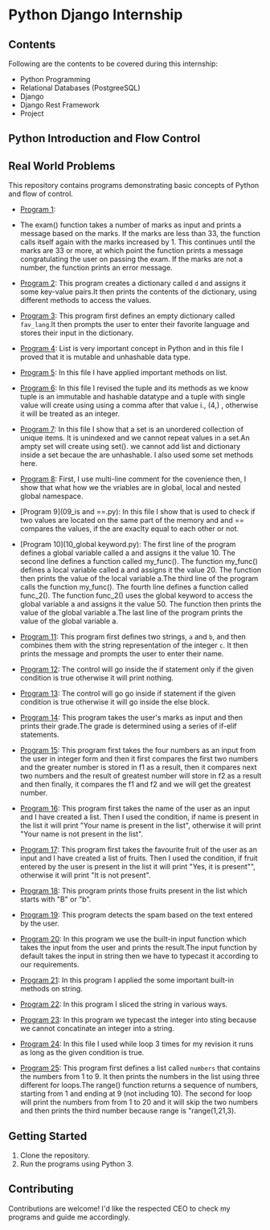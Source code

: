 # Python Django Internship
## Contents
Following are the contents to be covered during this internship:
- Python Programming
- Relational Databases (PostgreeSQL)
- Django
- Django Rest Framework
- Project
## Python Introduction and Flow Control
## Real World Problems
This repository contains programs demonstrating basic concepts of Python and flow of control.
- [Program 1](Real_world_problem_1.py):
- The exam() function takes a number of marks as input and prints a message based on the marks.
   If the marks are less than 33, the function calls itself again with the marks increased by 1. This continues until the marks are 33 or more, at which point the function 
     prints a message congratulating the user on passing the exam.
    If the marks are not a number, the function prints an error message.

- [Program 2](02_Dictionary.py): This program creates a dictionary called `d` and assigns it some key-value pairs.It then prints the contents of the dictionary, using different methods to access the values.

- [Program 3](03_dict_pr.py): This program first defines an empty dictionary called `fav_lang`.It then prompts the user to enter their favorite language and stores their input in the dictionary.

- [Program 4](04_list.py): List is very important concept in Python and in this file I proved that it is mutable and unhashable data type.

- [Program 5](05_list_methods.py): In this file I have applied important methods on list.

- [Program 6](06_tuple.py): In this file I revised the tuple and its methods as we know tuple is an immutable and hashable datatype and a tuple with single value will create using using a comma after that value i., (4,) , otherwise it will be treated as an integer.

- [Program 7](07_set.py): In this file I show that a set is an unordered collection of unique items. It is unindexed and we cannot repeat values in a set.An ampty set will create using set(). we cannot add list and dictionary inside a set becaue the are unhashable. I also used some set methods here.

- [Program 8](08_namespace.py): First, I use multi-line comment for the covenience then, I show that what how we the vriables are in global, local and nested global namespace.

- [Program 9](09_is and ==.py): In this file I show that is used to check if two values are located on the same part of the memory and and == compares the values, if the are exaclty equal to each other or not.

- [Program 10](10_global keyword.py): The first line of the program defines a global variable called a and assigns it the value 10. The second line defines a function called my_func(). The function my_func() defines a local variable called a and assigns it the value 20. The function then prints the value of the local variable a.The third line of the program calls the function my_func(). The fourth line defines a function called func_2(). The function func_2() uses the global keyword to access the global variable a and assigns it the value 50. The function then prints the value of the global variable a.The last line of the program prints the value of the global variable a.
  
- [Program 11](11_concatination.py): This program first defines two strings, `a` and `b`, and then combines them with the string representation of the integer `c`.
It then prints the message and prompts the user to enter their name.

- [Program 12](12_if_statement.py): The control will go inside the if statement only if the given condition is true otherwise it will print nothing.

- [Program 13](13_if_else_statement.py): The control will go go inside if statement if the given condition is true otherwise it will go inside the else block.

- [Program 14](14_Grade_Calculation.py): This program takes the user's marks as input and then prints their grade.The grade is determined using a series of if-elif statements.

- [Program 15](15_greatest_number.py): This program first takes the four numbers as an input from the user in integer form and then it first compares the first two numbers and the greater number is stored in f1 as a result, then it compares next two numbers and the result of greatest number will store in f2 as a result and then finally, it compares the f1 and f2 and we will get the greatest number.

- [Program 16](16_practice_problem.py): This program first takes the name of the user as an input and I have created a list. Then I used the condition, if name is present in the list it will print "Your name is present in the list", otherwise it will print "Your name is not present in the list".
  
- [Program 17](17_practice_problem2.py): This program first takes the favourite fruit of the user as an input and I have created a list of fruits. Then I used the condition, if fruit entered by the user is present in the list it will print "Yes, it is present"", otherwise it will print "It is not present".

- [Program 18](18_practice_problem3.py): This program prints those fruits present in the list which starts with "B" or "b".

- [Program 19](19_spam_detector.py): This program detects the spam based on the text entered by the user.

- [Program 20](20_input.py): In this program we use the built-in input function which takes the input from the user and prints the result.The input function by default takes the input in string then we have to typecast it according to our requirements.

- [Program 21](21_string_methods.py): In this program I applied the some important built-in methods on string.

- [Program 22](22_string_slicing.py): In this program I sliced the string in various ways.

- [Program 23](23_type_conversion.py): In this program we typecast the integer into sting because we cannot concatinate an integer into a string.

- [Program 24](24_while_loop.py): In this file I used while loop 3 times for my revision it runs as long as the given condition is true.

- [Program 25](25_for_loop.py): This program first defines a list called `numbers` that contains the numbers from 1 to 9.
It then prints the numbers in the list using three different for loops.The range() function returns a sequence of numbers, starting from 1 and ending at 9 (not including 10). The second for loop will print the numbers from from 1 to 20 and it will skip the two numbers and then prints the third number because range is "range(1,21,3).


## Getting Started
1. Clone the repository.
2. Run the programs using Python 3.

## Contributing
Contributions are welcome! I'd like the respected CEO to check my programs and guide me accordingly.
